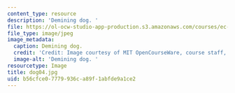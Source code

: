```yaml
---
content_type: resource
description: 'Demining dog. '
file: https://ol-ocw-studio-app-production.s3.amazonaws.com/courses/ec-s06-design-for-demining-spring-2007/b56cfce07779936ca89f1abfde9a1ce2_dog04.jpg
file_type: image/jpeg
image_metadata:
  caption: Demining dog.
  credit: 'Credit: Image courtesy of MIT OpenCourseWare, course staff, and students.'
  image-alt: 'Demining dog. '
resourcetype: Image
title: dog04.jpg
uid: b56cfce0-7779-936c-a89f-1abfde9a1ce2
---
```

